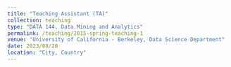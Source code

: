 ```yaml
---
title: "Teaching Assistant (TA)"
collection: teaching
type: "DATA 144. Data Mining and Analytics"
permalink: /teaching/2015-spring-teaching-1
venue: "University of California - Berkeley, Data Science Department"
date: 2023/08/20
location: "City, Country"
---
```


